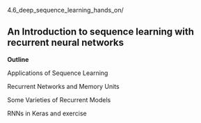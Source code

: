 4.6_deep_sequence_learning_hands_on/
## An Introduction to sequence learning with recurrent neural networks

**Outline**

Applications of Sequence Learning 

Recurrent Networks and Memory Units

Some Varieties of Recurrent Models

RNNs in Keras and exercise
